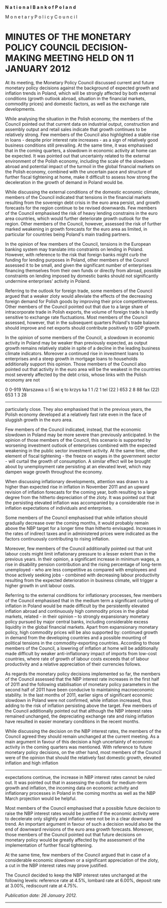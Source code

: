 **N** **a** **t** **i** **o** **n** **a** **l** **B** **a** **n** **k** **o** **f** **P** **o** **l** **a** **n** **d**

M o n e t a r y P o l i c y C o u n c i l

# MINUTES OF THE MONETARY POLICY COUNCIL DECISION-MAKING MEETING HELD ON 11 JANUARY 2012

At its meeting, the Monetary Policy Council discussed current and future monetary policy decisions
against the background of expected growth and inflation trends in Poland, which will be strongly
affected by both external conditions (growth outlook abroad, situation in the financial markets,
commodity prices) and domestic factors, as well as the exchange rate developments.

While analysing the situation in the Polish economy, the members of the Council pointed out that
current data on industrial output, construction and assembly output and retail sales indicate that
growth continues to be relatively strong. Few members of the Council also highlighted a stable rise
in loans - despite prior interest rate increases - as a sign of relatively good business conditions still
prevailing. At the same time, it was emphasised that in the coming quarters, a slowdown in
economic activity at home can be expected. It was pointed out that uncertainty related to the
external environment of the Polish economy, including the scale of the slowdown abroad and
potential impact of the turmoil in the global financial markets on the Polish economy, combined
with the uncertain pace and structure of further fiscal tightening at home, make it difficult to assess
how strong the deceleration in the growth of demand in Poland would be.

While discussing the external conditions of the domestic economic climate, members of the Council
indicated that tensions in the financial markets resulting from the sovereign debt crisis in the euro
area persist, and growth forecasts for the region continue to be revised downwards. Few members
of the Council emphasised the risk of heavy lending constrains in the euro area countries, which
would further deteriorate growth outlook for the region. Other members of the Council, however,
assessed the risk of further marked weakening in growth forecasts for the euro area as limited, in
particular for countries being Poland's main trading partners.

In the opinion of few members of the Council, tensions in the European banking system may
translate into constraints on lending in Poland. However, with reference to the risk that foreign
banks might curb the funding for lending purposes in Poland, other members of the Council
assessed it to be small, and given the significant number of enterprises financing themselves from
their own funds or directly from abroad, possible constraints on lending imposed by domestic banks
should not significantly undermine enterprises' activity in Poland.

Referring to the outlook for foreign trade, some members of the Council argued that a weaker zloty
would alleviate the effects of the decreasing foreign demand for Polish goods by improving their
price competitiveness. Other members of the Council pointed out that due to a large share of intracorporate trade in Polish exports, the volume of foreign trade is hardly sensitive to exchange rate
fluctuations. Most members of the Council assessed, however, that in the subsequent quarters
Poland's trade balance should improve and net exports should contribute positively to GDP growth.

In the opinion of some members of the Council, a slowdown in economic activity in Poland may be
weaker than previously expected, as output growth remains relatively stable in spite of a decline in
the leading business climate indicators. Moreover a continued rise in investment loans to enterprises
and a steep growth in mortgage loans to households additionally support this opinion. Those
members of the Council also pointed out that activity in the euro area will be the weakest in the
countries most severely affected by the debt crisis, whose links with the Polish economy are not

0 0-919 Warszawa u l Ś wi ę to krzys ka 1 1 /2 1 tel (22 ) 653 2 8 88 fax (22) 653 1 3 28


-----

particularly close. They also emphasised that in the previous years, the Polish economy developed
at a relatively fast rate even in the face of sluggish growth in the euro area.

Few members of the Council indicated, instead, that the economic slowdown in Poland may be
more severe than previously anticipated. In the opinion of those members of the Council, this
scenario is supported by worsening investment outlook of enterprises combined with the expected
weakening in the public sector investment activity. At the same time, other element of fiscal
tightening - the freeze on wages in the government sector - will curtail the growth of consumption.
A similar effect will be brought about by unemployment rate persisting at an elevated level, which
may dampen wage growth throughout the economy.

When discussing inflationary developments, attention was drawn to a higher than expected rise in
inflation in November 2011 and an upward revision of inflation forecasts for the coming year, both
resulting to a large degree from the hitherto depreciation of the zloty. It was pointed out that the
persisting elevated inflation was accompanied by a considerable rise in inflation expectations of
individuals and enterprises.

Some members of the Council emphasised that while inflation should gradually decrease over the
coming months, it would probably remain above the NBP target for a longer time than hitherto
envisaged. Increases in the rates of indirect taxes and in administered prices were indicated as the
factors continuously contributing to rising inflation.

Moreover, few members of the Council additionally pointed out that unit labour costs might limit
inflationary pressure to a lesser extent than in the previous years. In their opinion, a significant
increase in minimum wages, a rise in disability pension contribution and the rising percentage of
long-term unemployed - who are less competitive as compared with employees and those actively
seeking jobs - combined with decreasing labour productivity resulting from the expected
deterioration in business climate, will trigger a higher growth in unit labour costs.

Referring to the external conditions for inflationary processes, few members of the Council
emphasised that in the medium term a significant curbing of inflation in Poland would be made
difficult by the persistently elevated inflation abroad and continuously high commodity prices in the
global markets, related - in their opinion – to strongly expansionary monetary policy pursued by
major central banks, including considerable excess liquidity in the global financial markets. Apart
from expansionary monetary policy, high commodity prices will be also supported by: continued
growth in demand from the developing countries and a possible mounting of political tensions in
the commodity-exporting countries. According to those members of the Council, a lowering of
inflation at home will be additionally made difficult by weaker anti-inflationary impact of imports
from low-cost countries, where rate of growth of labour costs exceeds that of labour productivity
and a relative appreciation of their currencies follows.

As regards the monetary policy decisions implemented so far, the members of the Council assessed
that the NBP interest rate increases in the first half of 2011 and the following stabilisation of
monetary policy parameters in the second half of 2011 have been conducive to maintaining
macroeconomic stability. In the last months of 2011, earlier signs of significant economic
slowdown in Poland were not confirmed, while inflation increased, thus adding to the risk of
inflation persisting above the target. Few members of the Council additionally pointed out that
although the NBP interest rates remained unchanged, the depreciating exchange rate and rising
inflation have resulted in easier monetary conditions in the recent months.

While discussing the decision on the NBP interest rates, the members of the Council agreed they
should remain unchanged at the current meeting. As a main argument in favour of this decision a
high uncertainty of economic activity in the coming quarters was mentioned. With reference to
future monetary policy decisions, on the other hand, most members of the Council were of the
opinion that should the relatively fast domestic growth, elevated inflation and high inflation


-----

expectations continue, the increase in NBP interest rates cannot be ruled out. It was pointed out that
in assessing the outlook for medium-term growth and inflation, the incoming data on economic
activity and inflationary processes in Poland in the coming months as well as the NBP March
projection would be helpful.

Most members of the Council emphasised that a possible future decision to raise the NBP interest
rates would be justified if the economic activity were to decelerate only slightly and inflation were
not be in a clear downward trend. An important argument in favour of such a decision would also
be the end of downward revisions of the euro area growth forecasts. Moreover, those members of
the Council pointed out that future decisions on monetary policy would be greatly affected by the
assessment of the implementation of further fiscal tightening.

At the same time, few members of the Council argued that in case of a considerable economic
slowdown or a significant appreciation of the zloty, a cut in the NBP interest rates may prove
justified.

The Council decided to keep the NBP interest rates unchanged at the following levels: reference
rate at 4.5%, lombard rate at 6.00%, deposit rate at 3.00%, rediscount rate at 4.75%.

_Publication date: 26 January 2012._


-----

